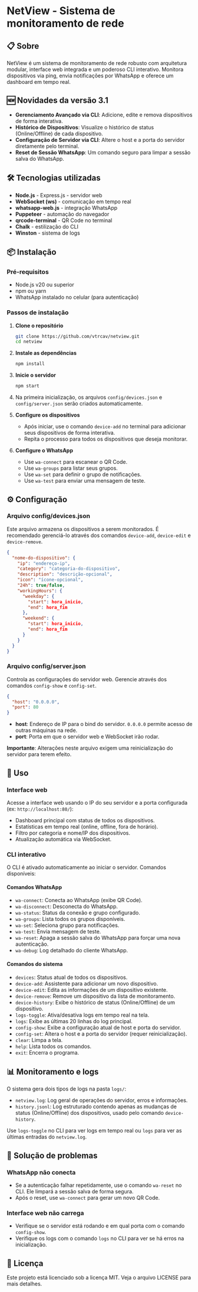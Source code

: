 # NetView - Sistema de monitoramento de rede

## 📋 Sobre

NetView é um sistema de monitoramento de rede robusto com arquitetura modular, interface web integrada e um poderoso CLI interativo. Monitora dispositivos via ping, envia notificações por WhatsApp e oferece um dashboard em tempo real.

## 🆕 Novidades da versão 3.1

- **Gerenciamento Avançado via CLI**: Adicione, edite e remova dispositivos de forma interativa.
- **Histórico de Dispositivos**: Visualize o histórico de status (Online/Offline) de cada dispositivo.
- **Configuração de Servidor via CLI**: Altere o host e a porta do servidor diretamente pelo terminal.
- **Reset de Sessão WhatsApp**: Um comando seguro para limpar a sessão salva do WhatsApp.

## 🛠️ Tecnologias utilizadas

- **Node.js** - Express.js - servidor web
- **WebSocket (ws)** - comunicação em tempo real
- **whatsapp-web.js** - integração WhatsApp
- **Puppeteer** - automação do navegador
- **qrcode-terminal** - QR Code no terminal
- **Chalk** - estilização do CLI
- **Winston** - sistema de logs

## 📦 Instalação

### Pré-requisitos

- Node.js v20 ou superior
- npm ou yarn
- WhatsApp instalado no celular (para autenticação)

### Passos de instalação

1. **Clone o repositório**
   ```bash
   git clone https://github.com/vtrcav/netview.git
   cd netview
   ```

2. **Instale as dependências**
   ```bash
   npm install
   ```

3. **Inicie o servidor**
   ```bash
   npm start
   ```

4. Na primeira inicialização, os arquivos `config/devices.json` e `config/server.json` serão criados automaticamente.

5. **Configure os dispositivos**
   - Após iniciar, use o comando `device-add` no terminal para adicionar seus dispositivos de forma interativa.
   - Repita o processo para todos os dispositivos que deseja monitorar.

6. **Configure o WhatsApp**
   - Use `wa-connect` para escanear o QR Code.
   - Use `wa-groups` para listar seus grupos.
   - Use `wa-set` para definir o grupo de notificações.
   - Use `wa-test` para enviar uma mensagem de teste.

## ⚙️ Configuração

### Arquivo config/devices.json

Este arquivo armazena os dispositivos a serem monitorados. É recomendado gerenciá-lo através dos comandos `device-add`, `device-edit` e `device-remove`.

```json
{
  "nome-do-dispositivo": {
    "ip": "endereço-ip",
    "category": "categoria-do-dispositivo",
    "description": "descrição-opcional",
    "icon": "ícone-opcional",
    "24h": true/false,
    "workingHours": {
      "weekday": {
        "start": hora_inicio,
        "end": hora_fim
      },
      "weekend": {
        "start": hora_inicio,
        "end": hora_fim
      }
    }
  }
}
```

### Arquivo config/server.json

Controla as configurações do servidor web. Gerencie através dos comandos `config-show` e `config-set`.

```json
{
  "host": "0.0.0.0",
  "port": 80
}
```

- **host**: Endereço de IP para o bind do servidor. `0.0.0.0` permite acesso de outras máquinas na rede.
- **port**: Porta em que o servidor web e WebSocket irão rodar.

**Importante**: Alterações neste arquivo exigem uma reinicialização do servidor para terem efeito.

## 🚀 Uso

### Interface web

Acesse a interface web usando o IP do seu servidor e a porta configurada (ex: `http://localhost:80/`):

- Dashboard principal com status de todos os dispositivos.
- Estatísticas em tempo real (online, offline, fora de horário).
- Filtro por categoria e nome/IP dos dispositivos.
- Atualização automática via WebSocket.

### CLI interativo

O CLI é ativado automaticamente ao iniciar o servidor. Comandos disponíveis:

#### Comandos WhatsApp

- `wa-connect`: Conecta ao WhatsApp (exibe QR Code).
- `wa-disconnect`: Desconecta do WhatsApp.
- `wa-status`: Status da conexão e grupo configurado.
- `wa-groups`: Lista todos os grupos disponíveis.
- `wa-set`: Seleciona grupo para notificações.
- `wa-test`: Envia mensagem de teste.
- `wa-reset`: Apaga a sessão salva do WhatsApp para forçar uma nova autenticação.
- `wa-debug`: Log detalhado do cliente WhatsApp.

#### Comandos do sistema

- `devices`: Status atual de todos os dispositivos.
- `device-add`: Assistente para adicionar um novo dispositivo.
- `device-edit`: Edita as informações de um dispositivo existente.
- `device-remove`: Remove um dispositivo da lista de monitoramento.
- `device-history`: Exibe o histórico de status (Online/Offline) de um dispositivo.
- `logs-toggle`: Ativa/desativa logs em tempo real na tela.
- `logs`: Exibe as últimas 20 linhas do log principal.
- `config-show`: Exibe a configuração atual de host e porta do servidor.
- `config-set`: Altera o host e a porta do servidor (requer reinicialização).
- `clear`: Limpa a tela.
- `help`: Lista todos os comandos.
- `exit`: Encerra o programa.

## 📊 Monitoramento e logs

O sistema gera dois tipos de logs na pasta `logs/`:

- `netview.log`: Log geral de operações do servidor, erros e informações.
- `history.jsonl`: Log estruturado contendo apenas as mudanças de status (Online/Offline) dos dispositivos, usado pelo comando `device-history`.

Use `logs-toggle` no CLI para ver logs em tempo real ou `logs` para ver as últimas entradas do `netview.log`.

## 🐛 Solução de problemas

### WhatsApp não conecta

- Se a autenticação falhar repetidamente, use o comando `wa-reset` no CLI. Ele limpará a sessão salva de forma segura.
- Após o reset, use `wa-connect` para gerar um novo QR Code.

### Interface web não carrega

- Verifique se o servidor está rodando e em qual porta com o comando `config-show`.
- Verifique os logs com o comando `logs` no CLI para ver se há erros na inicialização.

## 📝 Licença

Este projeto está licenciado sob a licença MIT. Veja o arquivo LICENSE para mais detalhes.